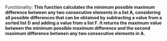 Functionality: **This function calculates the minimum possible maximum difference between any two consecutive elements in a list A, considering all possible differences that can be obtained by subtracting a value from a sorted list D and adding a value from a list F. It returns the maximum value between the minimum possible maximum difference and the second maximum difference between any two consecutive elements in A.**